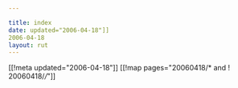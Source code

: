 ```yaml
---

title: index
date: updated="2006-04-18"]]
2006-04-18
layout: rut
---
```


[[!meta updated="2006-04-18"]]
[[!map pages="20060418/* and ! 20060418/*/*"]]
